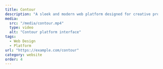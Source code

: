 ```yaml
---
title: Contour
description: "A sleek and modern web platform designed for creative professionals. Contour combines minimalist design with powerful functionality, offering an intuitive interface for portfolio management and client collaboration."
media:
  src: "/media/contour.mp4"
  type: video
  alt: "Contour platform interface"
tags:
  - Web Design
  - Platform
url: "https://example.com/contour"
category: website
order: 4
---
```

